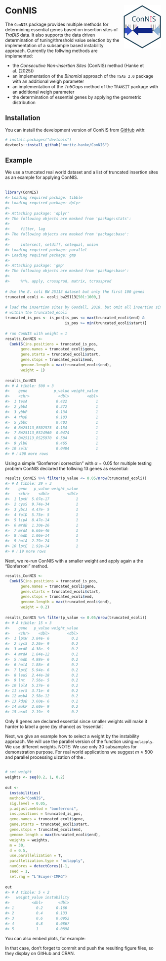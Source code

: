 
<!-- README.md is generated from README.Rmd. Please edit that file -->

# ConNIS <img src="./man/figures/logo.svg" alt="ConNIS" align="right" width="120"/>

<!-- badges: start -->
<!-- badges: end -->

The `ConNIS` package provides multiple methods for determining essential
genes based on insertion sites of *TraDIS* data. It also supports the
data driven determination of tuning/threshold value selection by the
implementation of a subsample based instability approach. Currently the
follwing methods are implemented:

- the *Consecutive Non-Insertion Sites* (ConNIS) method (Hanke et
  al. (2025))
- an implementation of the *Binomial* approach of the `TSAS 2.0` package
  with an additional weigh parameter
- an implementation of the *Tn5Gaps* method of the `TRANSIT` package
  with an additional weigh parameter
- the determination of essential genes by applying the geometric
  distribution

## Installation

You can install the development version of ConNIS from
[GitHub](https://github.com/) with:

``` r
# install.packages("devtools")
devtools::install_github("moritz-hanke/ConNIS")
```

## Example

We use a truncated real world dataset and a list of truncated insertion
sites as an example for applying ConNIS.

``` r

library(ConNIS)
#> Loading required package: tibble
#> Loading required package: dplyr
#> 
#> Attaching package: 'dplyr'
#> The following objects are masked from 'package:stats':
#> 
#>     filter, lag
#> The following objects are masked from 'package:base':
#> 
#>     intersect, setdiff, setequal, union
#> Loading required package: parallel
#> Loading required package: gmp
#> 
#> Attaching package: 'gmp'
#> The following objects are masked from 'package:base':
#> 
#>     %*%, apply, crossprod, matrix, tcrossprod

# Use the E. coli BW 25113 dataset but only the first 100 genes
truncated_ecoli <- ecoli_bw25113[501:1000,]

# load the insertion sites by Goodall, 2018, but omit all insertion sites that are
# within the truncated_ecoli
truncated_is_pos <- is_pos[is_pos <= max(truncated_ecoli$end) &
                           is_pos >= min(truncated_ecoli$start)]

# run ConNIS with weight = 1
results_ConNIS <- 
  ConNIS(ins.positions = truncated_is_pos, 
       gene.names = truncated_ecoli$gene, 
       gene.starts = truncated_ecoli$start, 
       gene.stops = truncated_ecoli$end, 
       genome.length = max(truncated_ecoli$end), 
       weight = 1)

results_ConNIS
#> # A tibble: 500 × 3
#>    gene            p_value weight_value
#>    <chr>             <dbl>        <dbl>
#>  1 tesA             0.422             1
#>  2 ybbA             0.372             1
#>  3 ybbP             0.134             1
#>  4 rhsD             0.183             1
#>  5 ybbC             0.403             1
#>  6 BW25113_RS02575  0.154             1
#>  7 BW25113_RS24960  0.0474            1
#>  8 BW25113_RS25970  0.584             1
#>  9 ylbG             0.465             1
#> 10 selU             0.0484            1
#> # ℹ 490 more rows
```

Using a simple “Bonferroni correction” with $\alpha=0.05$ for multiple
testing problem ConNIS declared the follwing 13 genes as essential:

``` r
results_ConNIS %>% filter(p_value <= 0.05/nrow(truncated_ecoli))
#> # A tibble: 29 × 3
#>    gene   p_value weight_value
#>    <chr>    <dbl>        <dbl>
#>  1 lpxH  5.07e-17            1
#>  2 cysS  9.74e-34            1
#>  3 ybcJ  4.47e- 5            1
#>  4 folD  5.75e- 5            1
#>  5 lipA  8.47e-14            1
#>  6 mrdB  1.30e-26            1
#>  7 mrdA  6.66e-46            1
#>  8 nadD  1.06e-14            1
#>  9 holA  2.79e-24            1
#> 10 lptE  1.92e-14            1
#> # ℹ 19 more rows
```

Next, we re-run ConNIS with a smaller weight and apply again a the
“Bonferroni” method.

``` r
results_ConNIS <- 
  ConNIS(ins.positions = truncated_is_pos, 
       gene.names = truncated_ecoli$gene, 
       gene.starts = truncated_ecoli$start, 
       gene.stops = truncated_ecoli$end, 
       genome.length = max(truncated_ecoli$end), 
       weight = 0.2)

results_ConNIS %>% filter(p_value <= 0.05/nrow(truncated_ecoli))
#> # A tibble: 15 × 3
#>    gene   p_value weight_value
#>    <chr>    <dbl>        <dbl>
#>  1 lpxH  3.84e- 6          0.2
#>  2 cysS  2.26e- 9          0.2
#>  3 mrdB  4.38e- 9          0.2
#>  4 mrdA  1.84e-12          0.2
#>  5 nadD  4.88e- 6          0.2
#>  6 holA  1.88e- 6          0.2
#>  7 lptE  5.94e- 6          0.2
#>  8 leuS  2.44e-18          0.2
#>  9 lnt   7.56e- 5          0.2
#> 10 lolA  5.37e- 6          0.2
#> 11 serS  3.71e- 6          0.2
#> 12 msbA  2.58e-12          0.2
#> 13 kdsB  3.60e- 6          0.2
#> 14 mukF  2.60e- 9          0.2
#> 15 asnS  2.19e- 9          0.2
```

Only 8 genes are declared essential since smaller weights will make it
harder to label a gene (by chance) as ‘essential’.

Next, we give an example how to select a weight by the instability
approach. We will use the parallel version of the function using
`mclapply`. We use different weights. NOTE: We use only 30 subsamples
for demonstration purpose. For real world applications we suggest
$m \approx  500$ and parallel processing uization of the .

``` r

# set weight
weights <- seq(0.2, 1, 0.2)

out <- 
  instabilities(
  method="ConNIS", 
  sig.level = 0.05, 
  p.adjust.mehtod = "bonferroni", 
  ins.positions = truncated_is_pos, 
  gene.names = truncated_ecoli$gene, 
  gene.starts = truncated_ecoli$start, 
  gene.stops = truncated_ecoli$end, 
  genome.length = max(truncated_ecoli$end), 
  weights = weights, 
  m = 30, 
  d = 0.5, 
  use.parallelization = T, 
  parallelization.type = "mclapply", 
  numCores = detectCores()-1, 
  seed = 1, 
  set.rng = "L'Ecuyer-CMRG")

out
#> # A tibble: 5 × 2
#>   weight_value instability
#>          <dbl>       <dbl>
#> 1          0.2      0.166 
#> 2          0.4      0.133 
#> 3          0.6      0.0952
#> 4          0.8      0.0867
#> 5          1        0.0898
```

You can also embed plots, for example:

In that case, don’t forget to commit and push the resulting figure
files, so they display on GitHub and CRAN.
